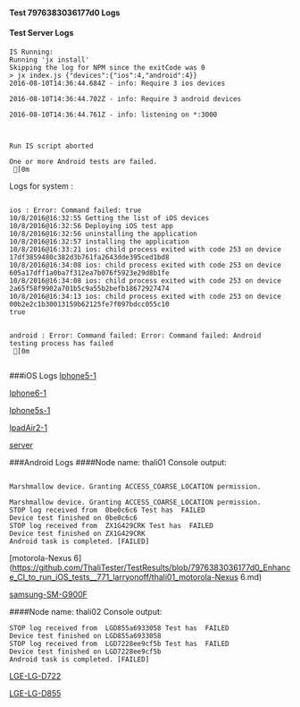 #### Test 7976383036177d0 Logs

#### Test Server Logs
```
IS Running:
Running 'jx install'
Skipping the log for NPM since the exitCode was 0
> jx index.js {"devices":{"ios":4,"android":4}}
2016-08-10T14:36:44.684Z - info: Require 3 ios devices

2016-08-10T14:36:44.702Z - info: Require 3 android devices

2016-08-10T14:36:44.761Z - info: listening on *:3000


 
Run IS script aborted
 
One or more Android tests are failed.
 [0m

```


Logs for system : 
```

ios : Error: Command failed: true
10/8/2016@16:32:55 Getting the list of iOS devices 
10/8/2016@16:32:56 Deploying iOS test app 
10/8/2016@16:32:56 uninstalling the application 
10/8/2016@16:32:57 installing the application 
10/8/2016@16:33:21 ios: child process exited with code 253 on device 17df3859480c382d3b761fa2643dde395ced1bd8 
10/8/2016@16:34:08 ios: child process exited with code 253 on device 605a17dff1a0ba7f312ea7b076f5923e29d8b1fe 
10/8/2016@16:34:08 ios: child process exited with code 253 on device 2a65f58f9902a701b5c9a55b2befb18672927474 
10/8/2016@16:34:13 ios: child process exited with code 253 on device 00b2e2c1b30013159b62125fe7f097bdcc055c10 
true


android : Error: Command failed: Error: Command failed: Android testing process has failed
 [0m


```
###iOS Logs
[Iphone5-1](https://github.com/ThaliTester/TestResults/blob/7976383036177d0_Enhance_CI_to_run_iOS_tests__771_larryonoff/iOS_Iphone5-1.md)

[Iphone6-1](https://github.com/ThaliTester/TestResults/blob/7976383036177d0_Enhance_CI_to_run_iOS_tests__771_larryonoff/iOS_Iphone6-1.md)

[Iphone5s-1](https://github.com/ThaliTester/TestResults/blob/7976383036177d0_Enhance_CI_to_run_iOS_tests__771_larryonoff/iOS_Iphone5s-1.md)

[IpadAir2-1](https://github.com/ThaliTester/TestResults/blob/7976383036177d0_Enhance_CI_to_run_iOS_tests__771_larryonoff/iOS_IpadAir2-1.md)

[server](https://github.com/ThaliTester/TestResults/blob/7976383036177d0_Enhance_CI_to_run_iOS_tests__771_larryonoff/iOS_server.md)


###Android Logs
####Node name: thali01
Console output:
```

Marshmallow device. Granting ACCESS_COARSE_LOCATION permission.

Marshmallow device. Granting ACCESS_COARSE_LOCATION permission.
STOP log received from  0be0c6c6 Test has  FAILED
Device test finished on 0be0c6c6 
STOP log received from  ZX1G429CRK Test has  FAILED
Device test finished on ZX1G429CRK 
Android task is completed. [FAILED]
```
[motorola-Nexus 6](https://github.com/ThaliTester/TestResults/blob/7976383036177d0_Enhance_CI_to_run_iOS_tests__771_larryonoff/thali01_motorola-Nexus 6.md)

[samsung-SM-G900F](https://github.com/ThaliTester/TestResults/blob/7976383036177d0_Enhance_CI_to_run_iOS_tests__771_larryonoff/thali01_samsung-SM-G900F.md)

####Node name: thali02
Console output:
```
STOP log received from  LGD855a6933058 Test has  FAILED
Device test finished on LGD855a6933058 
STOP log received from  LGD7228ee9cf5b Test has  FAILED
Device test finished on LGD7228ee9cf5b 
Android task is completed. [FAILED]
```
[LGE-LG-D722](https://github.com/ThaliTester/TestResults/blob/7976383036177d0_Enhance_CI_to_run_iOS_tests__771_larryonoff/thali02_LGE-LG-D722.md)

[LGE-LG-D855](https://github.com/ThaliTester/TestResults/blob/7976383036177d0_Enhance_CI_to_run_iOS_tests__771_larryonoff/thali02_LGE-LG-D855.md)




